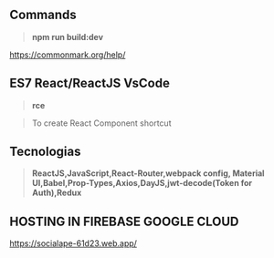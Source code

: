 ## Commands 

> **npm run build:dev**

<https://commonmark.org/help/>

## ES7 React/ReactJS VsCode
> **rce** 

>To create React Component shortcut

## Tecnologias
> **ReactJS,JavaScript,React-Router,webpack config, Material UI,Babel,Prop-Types,Axios,DayJS,jwt-decode(Token for Auth),Redux**

## HOSTING IN FIREBASE GOOGLE CLOUD
https://socialape-61d23.web.app/
